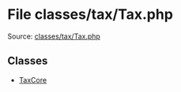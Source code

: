 File classes/tax/Tax.php
=========

Source: [classes/tax/Tax.php](https://github.com/PrestaShop/PrestaShop/blob/1.6.1.2/classes/tax/Tax.php)


Classes
-------

* [TaxCore](class.TaxCore.md)


